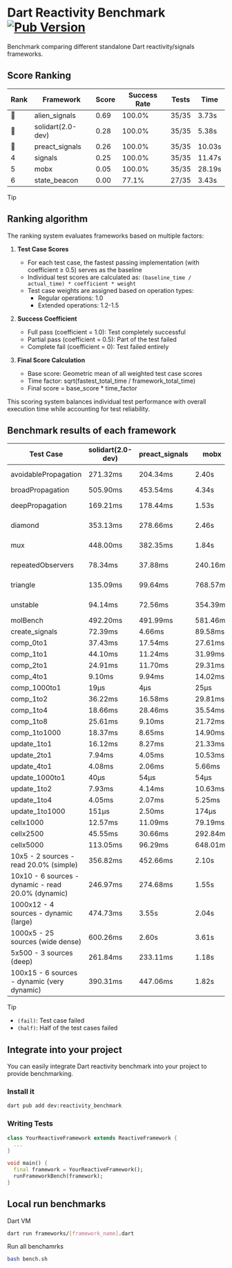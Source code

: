 # Dart Reactivity Benchmark [![Pub Version](https://img.shields.io/pub/v/reactivity_benchmark)](https://pub.dev/packages/reactivity_benchmark)

Benchmark comparing different standalone Dart reactivity/signals frameworks.

## Score Ranking

<!-- ranking start -->
| Rank | Framework | Score | Success Rate | Tests | Time |
|------|-----------|-------|--------------|-------|------|
| 🥇 | alien_signals | 0.69 | 100.0% | 35/35 | 3.73s |
| 🥈 | solidart(2.0-dev) | 0.28 | 100.0% | 35/35 | 5.38s |
| 🥉 | preact_signals | 0.26 | 100.0% | 35/35 | 10.03s |
| 4 | signals | 0.25 | 100.0% | 35/35 | 11.47s |
| 5 | mobx | 0.05 | 100.0% | 35/35 | 28.19s |
| 6 | state_beacon | 0.00 | 77.1% | 27/35 | 3.43s |

<!-- ranking end -->

> [!TIP]
> ## Ranking algorithm
>
> The ranking system evaluates frameworks based on multiple factors:
>
> 1. **Test Case Scores**
>    - For each test case, the fastest passing implementation (with coefficient ≥ 0.5) serves as the baseline
>    - Individual test scores are calculated as: `(baseline_time / actual_time) * coefficient * weight`
>    - Test case weights are assigned based on operation types:
>      - Regular operations: 1.0
>      - Extended operations: 1.2-1.5
>
> 2. **Success Coefficient**
>    - Full pass (coefficient = 1.0): Test completely successful
>    - Partial pass (coefficient = 0.5): Part of the test failed
>    - Complete fail (coefficient = 0): Test failed entirely
>
> 3. **Final Score Calculation**
>    - Base score: Geometric mean of all weighted test case scores
>    - Time factor: sqrt(fastest_total_time / framework_total_time)
>    - Final score = base_score * time_factor
>
> This scoring system balances individual test performance with overall execution time while accounting for test reliability.

## Benchmark results of each framework

<!-- test-case start -->
| Test Case | solidart(2.0-dev) | preact_signals | mobx | alien_signals | signals | state_beacon |
|---|---|---|---|---|---|---|
| avoidablePropagation | 271.32ms | 204.34ms | 2.40s | 186.50ms | 211.15ms | 149.31ms (fail) |
| broadPropagation | 505.90ms | 453.54ms | 4.34s | 360.87ms | 454.55ms | 6.23ms (fail) |
| deepPropagation | 169.21ms | 178.44ms | 1.53s | 126.12ms | 176.71ms | 138.83ms (fail) |
| diamond | 353.13ms | 278.66ms | 2.46s | 238.59ms | 292.15ms | 185.23ms (fail) |
| mux | 448.00ms | 382.35ms | 1.84s | 374.75ms | 409.61ms | 192.36ms (fail) |
| repeatedObservers | 78.34ms | 37.88ms | 240.16ms | 44.80ms | 46.16ms | 52.10ms (fail) |
| triangle | 135.09ms | 99.64ms | 768.57ms | 86.22ms | 104.84ms | 77.67ms (fail) |
| unstable | 94.14ms | 72.56ms | 354.39ms | 60.51ms | 72.92ms | 336.33ms (fail) |
| molBench | 492.20ms | 491.99ms | 581.46ms | 488.97ms | 488.07ms | 1.10ms |
| create_signals | 72.39ms | 4.66ms | 89.58ms | 23.65ms | 25.89ms | 67.15ms |
| comp_0to1 | 37.43ms | 17.54ms | 27.61ms | 8.20ms | 12.10ms | 56.49ms |
| comp_1to1 | 44.10ms | 11.24ms | 31.99ms | 4.20ms | 28.87ms | 53.94ms |
| comp_2to1 | 24.91ms | 11.70ms | 29.31ms | 2.28ms | 16.02ms | 36.48ms |
| comp_4to1 | 9.10ms | 9.94ms | 14.02ms | 7.70ms | 11.13ms | 16.64ms |
| comp_1000to1 | 19μs | 4μs | 25μs | 3μs | 5μs | 42μs |
| comp_1to2 | 36.22ms | 16.58ms | 29.81ms | 11.08ms | 15.72ms | 44.34ms |
| comp_1to4 | 18.66ms | 28.46ms | 35.54ms | 9.15ms | 14.64ms | 43.22ms |
| comp_1to8 | 25.61ms | 9.10ms | 21.72ms | 5.42ms | 9.54ms | 42.61ms |
| comp_1to1000 | 18.37ms | 8.65ms | 14.90ms | 3.53ms | 8.99ms | 38.15ms |
| update_1to1 | 16.12ms | 8.27ms | 21.33ms | 11.37ms | 9.30ms | 5.72ms |
| update_2to1 | 7.94ms | 4.05ms | 10.53ms | 4.97ms | 4.70ms | 2.89ms |
| update_4to1 | 4.08ms | 2.06ms | 5.66ms | 2.78ms | 2.35ms | 1.47ms |
| update_1000to1 | 40μs | 54μs | 54μs | 20μs | 23μs | 15μs |
| update_1to2 | 7.93ms | 4.14ms | 10.63ms | 5.60ms | 4.91ms | 2.96ms |
| update_1to4 | 4.05ms | 2.07ms | 5.25ms | 2.46ms | 2.30ms | 1.47ms |
| update_1to1000 | 151μs | 2.50ms | 174μs | 47μs | 44μs | 385μs |
| cellx1000 | 12.57ms | 11.09ms | 79.19ms | 7.84ms | 10.21ms | 5.59ms |
| cellx2500 | 45.55ms | 30.66ms | 292.84ms | 22.15ms | 36.53ms | 32.38ms |
| cellx5000 | 113.05ms | 96.29ms | 648.01ms | 52.31ms | 86.17ms | 68.16ms |
| 10x5 - 2 sources - read 20.0% (simple) | 356.82ms | 452.66ms | 2.10s | 234.13ms | 543.83ms | 238.51ms |
| 10x10 - 6 sources - dynamic - read 20.0% (dynamic) | 246.97ms | 274.68ms | 1.55s | 178.36ms | 286.19ms | 201.71ms |
| 1000x12 - 4 sources - dynamic (large) | 474.73ms | 3.55s | 2.04s | 288.46ms | 3.94s | 362.08ms |
| 1000x5 - 25 sources (wide dense) | 600.26ms | 2.60s | 3.61s | 419.64ms | 3.44s | 502.74ms |
| 5x500 - 3 sources (deep) | 261.84ms | 233.11ms | 1.18s | 191.96ms | 229.13ms | 207.44ms |
| 100x15 - 6 sources - dynamic (very dynamic) | 390.31ms | 447.06ms | 1.82s | 269.52ms | 485.10ms | 261.41ms |

<!-- test-case end -->

> [!TIP]
> - `(fail)`: Test case failed
> - `(half)`: Half of the test cases failed

## Integrate into your project

You can easily integrate Dart reactivity benchmark into your project to provide benchmarking.

### Install it

```bash
dart pub add dev:reactivity_benchmark
```

### Writing Tests

```dart
class YourReactiveFramework extends ReactiveFramework {
  ...
}

void main() {
  final framework = YourReactiveFramework();
  runFrameworkBench(framework);
}
```

## Local run benchmarks

Dart VM
```bash
dart run frameworks/[framework_name].dart
```

Run all benchamrks
```bash
bash bench.sh
```

